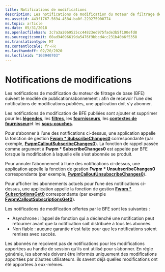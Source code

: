 ```yaml
---
title: Notifications de modifications
description: Les notifications de modification du moteur de filtrage de base (BFE) suivent le modèle de publication/abonnement.
ms.assetid: 443f1767-5694-4584-ba0f-229275900774
ms.topic: article
ms.date: 05/31/2018
ms.openlocfilehash: 3c7a3a2069525cc44823ed975fade3b5f100efd8
ms.sourcegitcommit: 60ad94096619da5476f9bbcd4cc231b40b6f5358
ms.translationtype: MT
ms.contentlocale: fr-FR
ms.lasthandoff: 02/20/2020
ms.locfileid: "103940703"
---
```

# <a name="change-notifications"></a>Notifications de modifications

Les notifications de modification du moteur de filtrage de base (BFE) suivent le modèle de publication/abonnement : afin de recevoir l’une des notifications de modifications publiées, une application doit s’y abonner.

Les notifications de modification de BFE publiées sont ajouter et supprimer pour les [**légendes**](/windows/desktop/api/Fwpmtypes/ns-fwpmtypes-fwpm_callout_subscription0), les [**filtres**](/windows/desktop/api/Fwpmtypes/ns-fwpmtypes-fwpm_filter_subscription0), les [**fournisseurs**](/windows/desktop/api/Fwpmtypes/ns-fwpmtypes-fwpm_provider_subscription0), les [**contextes de fournisseur**](/windows/desktop/api/Fwpmtypes/ns-fwpmtypes-fwpm_provider_context_subscription0)et les [**sous-couches**](/windows/desktop/api/Fwpmtypes/ns-fwpmtypes-fwpm_sublayer_subscription0).

Pour s’abonner à l’une des notifications ci-dessus, une application appelle la fonction de gestion [**Fwpm \* SubscribeChanges0**](fwp-mgmt-functions.md) correspondante (par exemple, [**FwpmCalloutSubscribeChanges0**](/windows/desktop/api/Fwpmu/nf-fwpmu-fwpmcalloutsubscribechanges0)). La fonction de rappel passée comme argument à **Fwpm \* SubscribeChanges0** est appelée par BFE lorsque la modification à laquelle elle s’est abonnée se produit.

Pour annuler l’abonnement à l’une des notifications ci-dessus, une application appelle la fonction de gestion **Fwpm \* UnsubscribeChanges0** correspondante (par exemple, [**FwpmCalloutUnsubscribeChanges0**](/windows/desktop/api/Fwpmu/nf-fwpmu-fwpmcalloutunsubscribechanges0)).

Pour afficher les abonnements actuels pour l’une des notifications ci-dessus, une application appelle la fonction de gestion [**Fwpm \* SubscriptionsGet0**](fwp-mgmt-functions.md) correspondante (par exemple [**FwpmCalloutSubscriptionsGet0**](/windows/desktop/api/Fwpmu/nf-fwpmu-fwpmcalloutsubscriptionsget0)).

Les notifications de modification offertes par le BFE sont les suivantes :

-   Asynchrone : l’appel de fonction qui a déclenché une notification peut retourner avant que la notification soit distribuée à tous les abonnés.
-   Non fiable : aucune garantie n’est faite pour que les notifications soient remises avec succès.

Les abonnés ne reçoivent pas de notifications pour les modifications apportées au handle de session qu’ils ont utilisé pour s’abonner. En règle générale, les abonnés doivent être informés uniquement des modifications apportées par d’autres utilisateurs. ils savent déjà quelles modifications ont été apportées à eux-mêmes.

 

 




